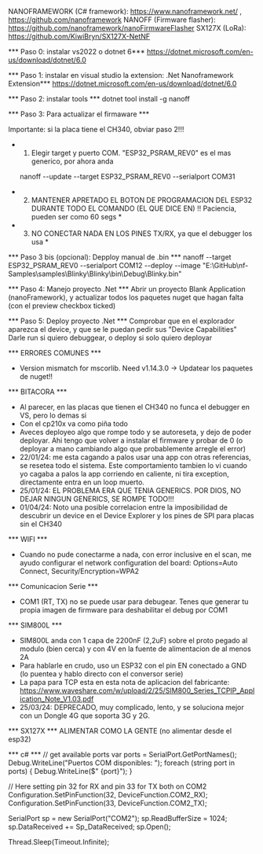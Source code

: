 NANOFRAMEWORK (C# framework): https://www.nanoframework.net/ , https://github.com/nanoframework
NANOFF (Firmware flasher): https://github.com/nanoframework/nanoFirmwareFlasher
SX127X (LoRa): https://github.com/KiwiBryn/SX127X-NetNF

*** Paso 0: instalar vs2022 o dotnet 6***
https://dotnet.microsoft.com/en-us/download/dotnet/6.0

*** Paso 1: instalar en visual studio la extension: .Net Nanoframework Extension***
https://dotnet.microsoft.com/en-us/download/dotnet/6.0

*** Paso 2: instalar tools ***
dotnet tool install -g nanoff

*** Paso 3: Para actualizar el firmaware ***

Importante: si la placa tiene el CH340, obviar paso 2!!!

* 1) Elegir target y puerto COM. "ESP32_PSRAM_REV0" es el mas generico, por ahora anda

    nanoff --update --target ESP32_PSRAM_REV0 --serialport COM31

* 2) MANTENER APRETADO EL BOTON DE PROGRAMACION DEL ESP32 DURANTE TODO EL COMANDO (EL QUE DICE EN) !! Paciencia, pueden ser como 60 segs *
* 3) NO CONECTAR NADA EN LOS PINES TX/RX, ya que el debugger los usa *

*** Paso 3 bis (opcional): Depploy manual de .bin *** 
nanoff --target ESP32_PSRAM_REV0 --serialport COM12 --deploy --image "E:\GitHub\nf-Samples\samples\Blinky\Blinky\bin\Debug\Blinky.bin"

*** Paso 4: Manejo proyecto .Net *** 
Abrir un proyecto Blank Application (nanoFramework), y actualizar todos los paquetes nuget que hagan falta (con el preview checkbox ticked)

*** Paso 5: Deploy proyecto .Net *** 
Comprobar que en el explorador aparezca el device, y que se le puedan pedir sus "Device Capabilities"
Darle run si quiero debuggear, o deploy si solo quiero deployar

*** ERRORES COMUNES ***

- Version mismatch for mscorlib. Need v1.14.3.0 -> Updatear los paquetes de nuget!!

*** BITACORA ***
- Al parecer, en las placas que tienen el CH340 no funca el debugger en VS, pero lo demas si
- Con el cp210x va como piña todo
- Aveces deployeo algo que rompe todo y se autoreseta, y dejo de poder deployar. Ahi tengo que volver a instalar el firmware y probar de 0 (o deployar a mano cambiando algo que probablemente arregle el error)
- 22/01/24: me esta cagando a palos usar una app con otras referencias, se resetea todo el sistema. Este comportamiento tambien lo vi cuando yo cagaba a palos la app corriendo en caliente, ni tira exception, directamente entra en un loop muerto.
- 25/01/24: EL PROBLEMA ERA QUE TENIA GENERICS. POR DIOS, NO DEJAR NINGUN GENERICS, SE ROMPE TODO!!!
- 01/04/24: Noto una posible correlacion entre la imposibilidad de descubrir un device en el Device Explorer y los pines de SPI para placas sin el CH340

*** WIFI ***
- Cuando no pude conectarme a nada, con error inclusive en el scan, me ayudo configurar el network configuration del board: Options=Auto Connect, Security/Encryption=WPA2

*** Comunicacion Serie ***
- COM1 (RT, TX) no se puede usar para debugear. Tenes que generar tu propia imagen de firmware para deshabilitar el debug por COM1

*** SIM800L ***
- SIM800L anda con 1 capa de 2200nF (2,2uF) sobre el proto pegado al modulo (bien cerca) y con 4V en la fuente de alimentacion de al menos 2A
- Para hablarle en crudo, uso un ESP32 con el pin EN conectado a GND (lo puentea y hablo directo con el conversor serie)
- La papa para TCP esta en esta nota de aplicacion del fabricante: https://www.waveshare.com/w/upload/2/25/SIM800_Series_TCPIP_Application_Note_V1.03.pdf
- 25/03/24: DEPRECADO, muy complicado, lento, y se soluciona mejor con un Dongle 4G que soporta 3G y 2G.

*** SX127X ***
ALIMENTAR COMO LA GENTE (no alimentar desde el esp32)

*** c# ***
// get available ports
 var ports = SerialPort.GetPortNames();
 Debug.WriteLine("Puertos COM disponibles: ");
 foreach (string port in ports)
 {
     Debug.WriteLine($" {port}");
 }

 // Here setting pin 32 for RX and pin 33 for TX both on COM2
 Configuration.SetPinFunction(32, DeviceFunction.COM2_RX);
 Configuration.SetPinFunction(33, DeviceFunction.COM2_TX);

 SerialPort sp = new SerialPort("COM2");
 sp.ReadBufferSize = 1024;
 sp.DataReceived += Sp_DataReceived;
 sp.Open();

 Thread.Sleep(Timeout.Infinite);
